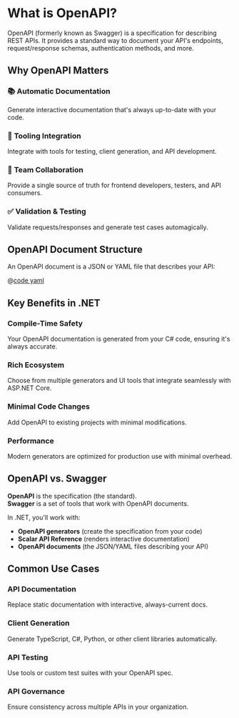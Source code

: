 # What is OpenAPI?

OpenAPI (formerly known as Swagger) is a specification for describing REST APIs. It provides a standard way to document your API's endpoints, request/response schemas, authentication methods, and more.

## Why OpenAPI Matters

### 📚 **Automatic Documentation**

Generate interactive documentation that's always up-to-date with your code.

### 🔧 **Tooling Integration**

Integrate with tools for testing, client generation, and API development.

### 🤝 **Team Collaboration**

Provide a single source of truth for frontend developers, testers, and API consumers.

### ✅ **Validation & Testing**

Validate requests/responses and generate test cases automagically.

## OpenAPI Document Structure

An OpenAPI document is a JSON or YAML file that describes your API:

@[code yaml](openapi-example.yaml)

## Key Benefits in .NET

### **Compile-Time Safety**

Your OpenAPI documentation is generated from your C# code, ensuring it's always accurate.

### **Rich Ecosystem**

Choose from multiple generators and UI tools that integrate seamlessly with ASP.NET Core.

### **Minimal Code Changes**

Add OpenAPI to existing projects with minimal modifications.

### **Performance**

Modern generators are optimized for production use with minimal overhead.

## OpenAPI vs. Swagger

**OpenAPI** is the specification (the standard).  
**Swagger** is a set of tools that work with OpenAPI documents.

In .NET, you'll work with:

- **OpenAPI generators** (create the specification from your code)
- **Scalar API Reference** (renders interactive documentation)
- **OpenAPI documents** (the JSON/YAML files describing your API)

## Common Use Cases

### **API Documentation**

Replace static documentation with interactive, always-current docs.

### **Client Generation**

Generate TypeScript, C#, Python, or other client libraries automatically.

### **API Testing**

Use tools or custom test suites with your OpenAPI spec.

### **API Governance**

Ensure consistency across multiple APIs in your organization.
